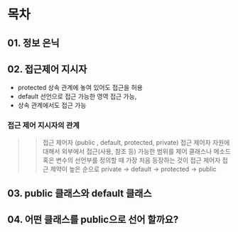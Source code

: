 # 목차
## 01. 정보 은닉
## 02. 접근제어 지시자

* protected 
    상속 관계에 놓여 있어도 접근을 허용
* default 
    선언으로 접근 가능한 영역 접근 가능,
* 상속 관계에서도 접근 
    가능

### 접근 제어 지시자의 관계
>> 접근 제어자 (public , default, protected, private)
> 접근 제어자
    자원에 대해서 외부에서 접근(사용, 참조 등) 가능한 범위를 제어
> 클래스나 메소드 혹은 변수의 선언부를 정의할 때 가장 처음 등장하는 것이 접근 제어자
> 접근 제약이 높은 순으로 private -> default -> protected -> public


## 03. public 클래스와 default 클래스

## 04. 어떤 클래스를 public으로 선어 할까요?




